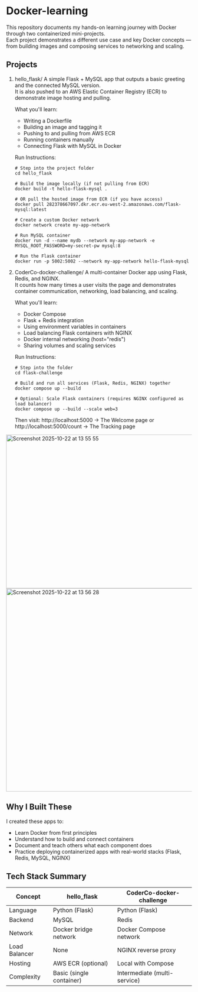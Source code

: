 # Docker-learning

This repository documents my hands-on learning journey with Docker through two containerized mini-projects.  
Each project demonstrates a different use case and key Docker concepts — from building images and composing services to networking and scaling.

## Projects

1. hello_flask/
   A simple Flask + MySQL app that outputs a basic greeting and the connected MySQL version.  
   It is also pushed to an AWS Elastic Container Registry (ECR) to demonstrate image hosting and pulling.

   What you'll learn:
   - Writing a Dockerfile
   - Building an image and tagging it
   - Pushing to and pulling from AWS ECR
   - Running containers manually
   - Connecting Flask with MySQL in Docker

   Run Instructions:

       # Step into the project folder
       cd hello_flask

       # Build the image locally (if not pulling from ECR)
       docker build -t hello-flask-mysql .

       # OR pull the hosted image from ECR (if you have access)
       docker pull 282378667097.dkr.ecr.eu-west-2.amazonaws.com/flask-mysql:latest

       # Create a custom Docker network
       docker network create my-app-network

       # Run MySQL container
       docker run -d --name mydb --network my-app-network -e MYSQL_ROOT_PASSWORD=my-secret-pw mysql:8

       # Run the Flask container
       docker run -p 5002:5002 --network my-app-network hello-flask-mysql

2. CoderCo-docker-challenge/
   A multi-container Docker app using Flask, Redis, and NGINX.  
   It counts how many times a user visits the page and demonstrates container communication, networking, load balancing, and scaling.

   What you'll learn:
   - Docker Compose
   - Flask + Redis integration
   - Using environment variables in containers
   - Load balancing Flask containers with NGINX
   - Docker internal networking (host="redis")
   - Sharing volumes and scaling services

   Run Instructions:

       # Step into the folder
       cd flask-challenge

       # Build and run all services (Flask, Redis, NGINX) together
       docker compose up --build

       # Optional: Scale Flask containers (requires NGINX configured as load balancer)
       docker compose up --build --scale web=3

   Then visit:
       http://localhost:5000        -> The Welcome page
   or
       http://localhost:5000/count  -> The Tracking page
<img width="760" height="416" alt="Screenshot 2025-10-22 at 13 55 55" src="https://github.com/user-attachments/assets/866d2eae-e92f-4d64-a740-06e1893b7542" />

<img width="775" height="550" alt="Screenshot 2025-10-22 at 13 56 28" src="https://github.com/user-attachments/assets/ebeeb7ef-a28c-46b5-8aa8-b8dba5ff6112" />

## Why I Built These

I created these apps to:
- Learn Docker from first principles
- Understand how to build and connect containers
- Document and teach others what each component does
- Practice deploying containerized apps with real-world stacks (Flask, Redis, MySQL, NGINX)

## Tech Stack Summary

| Concept       | hello_flask           | CoderCo-docker-challenge              |
|----------------|------------------------|------------------------------|
| Language       | Python (Flask)         | Python (Flask)              |
| Backend        | MySQL                  | Redis                       |
| Network        | Docker bridge network  | Docker Compose network       |
| Load Balancer  | None                   | NGINX reverse proxy          |
| Hosting        | AWS ECR (optional)     | Local with Compose           |
| Complexity     | Basic (single container)| Intermediate (multi-service) |

